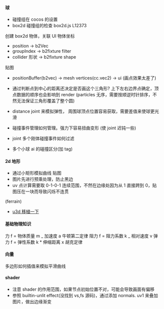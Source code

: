 #### 球

- 碰撞组在 cocos 的设置 [](https://github.com/cocos-creator/engine/blob/master/cocos2d/core/physics/collider/CCPhysicsCollider.js#L178)
- box2d 碰撞组的检查 box2d.js L12373

创建 box2d 物体，关联 UI 物体坐标

- position -> b2Vec
- groupIndex -> b2fixture filter
- collider 形状 -> b2fixture shape

贴图

- positionBuffer(b2vec) -> mesh vertices(cc.vec2) -> ui (画点效果太差了)
- 通过判断点到中心的距离还决定是否画这个三角形? 上下左右边界点确定，顶点数据的顺序也会影响到 render (particles 无序，需要按顺逆时针排序，不然无法保证三角形覆盖了整个圆)

- distance joint 来模拟弹性， 周围球顶点位置容易获取，需要差值来使球更光滑
- 碰撞事件管理如何管理。强力下容易扭曲变形 (使 joint 迟钝一些)
- joint 多个刚体碰撞事件如何过滤
- 多个小球 ai 的碰撞区分(加 tag)

#### 2d 地形

- 通过小矩形模拟曲线
  贴图
- 图片先进行预乘处理，防止黑边
- uv 点计算需要取 0-1-0-1 连续范围，不然在边缘处因为从 1 直接跨到 0，贴图压在一块而导致闪烁不连贯

(ferrain)

- [u3d 移植一下](https://github.com/cjacobwade/HelpfulScripts/blob/master/SmearEffect/Smear.shader)

#### 基础物理知识

力 f = 物体质量 m _ 加速度 a 牛顿第二定律
阻力 f = 阻力系数 k _ 相对速度 v
弹力 f = 弹性系数 k \* 伸缩距离 x 胡克定律

#### 向量

多边形如何插值来模拟平滑曲线

#### shader

- 注意 shader 的作用范围，如果节点初始位置不对，可能会导致画面有偏移
- 参照 builtin-unlit effect(没找到 vs,fs 源码)，通过添加 normals. uv1 来叠加图片，做出边缘渐变
